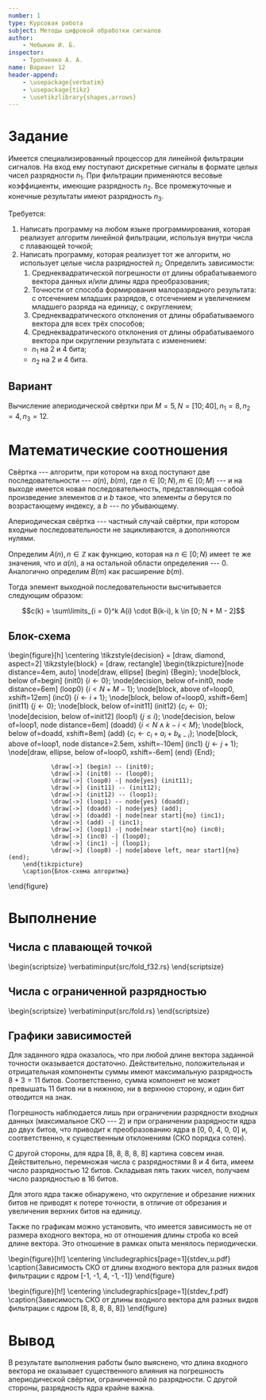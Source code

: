 ```yaml
---
number: 1
type: Курсовая работа
subject: Методы цифровой обработки сигналов
author:
	- Чебыкин И. Б.
inspector:
	- Тропченко А. А.
name: Вариант 12
header-append:
	- \usepackage{verbatim}
	- \usepackage{tikz}
	- \usetikzlibrary{shapes,arrows}
---
```


# Задание

Имеется специализированный процессор для линейной фильтрации сигналов. На вход
ему поступают дискретные сигналы в формате целых чисел разрядности $n_1$. При
фильтрации применяются весовые коэффициенты, имеющие разрядность $n_2$. Все
промежуточные и конечные результаты имеют разрядность $n_3$.

Требуется:

1. Написать программу на любом языке программирования, которая
   реализует алгоритм линейной фильтрации, используя внутри числа
   с плавающей точкой;
2. Написать программу, которая реализует тот же алгоритм, но
   использует целые числа разрядностей $n_i$;
   Определить зависимости:
    1. Среднеквадратической погрешности от длины
      обрабатываемого вектора данных и/или длины ядра
      преобразования;
    2. Точности от способа формирования малоразрядного
      результата: с отсечением младших разрядов, с
      отсечением и увеличением младшего разряда на
      единицу, с округлением;
    3. Среднеквадратического отклонения от длины
      обрабатываемого вектора для всех трёх способов;
    4. Среднеквадратического отклонения от длины
      обрабатываемого вектора при округлении
      результата с изменением:
      - $n_1$ на 2 и 4 бита;
      - $n_2$ на 2 и 4 бита.

## Вариант

Вычисление апериодической свёртки при $M = 5, N = [10; 40], n_1 = 8, n_2
= 4, n_3 = 12$.

# Математические соотношения

Свёртка --- алгоритм, при котором на вход поступают две последовательности ---
$a(n)$, $b(m)$, где $n \in [0; N), m \in [0; M)$ --- и на выходе имеется новая
последовательность, представляющая собой произведение элементов $a$ и $b$
такое, что элементы $a$ берутся по возрастающему индексу, а $b$ --- по
убывающему.

Апериодическая свёртка --- частный случай свёртки, при котором входные
последовательности не зацикливаются, а дополняются нулями.

Определим $A(n), n \in \mathbb{Z}$ как функцию, которая на $n \in [0; N)$ имеет
те же значения, что и $a(n)$, а на остальной области определения --- $0$.
Аналогично определим $B(m)$ как расширение $b(m)$.

Тогда элемент выходной последовательности высчитывается следующим образом:

$$c(k) = \sum\limits_{i = 0}^k A(i) \cdot B(k-i), k \in [0; N + M - 2]$$

## Блок-схема

\begin{figure}[h]
        \centering
        \tikzstyle{decision} = [draw, diamond, aspect=2]
        \tikzstyle{block} = [draw, rectangle]
        \begin{tikzpicture}[node distance=4em, auto]
                \node[draw, ellipse] (begin) {Begin};
                \node[block, below of=begin] (init0) {$i \leftarrow 0$};
                \node[decision, below of=init0, node distance=6em] (loop0)
                        {$i < N + M - 1$};
                \node[block, above of=loop0, xshift=12em] (inc0)
                        {$i \leftarrow i + 1$};
                \node[block, below of=loop0, xshift=6em]
                        (init11) {$j \leftarrow 0$};
                \node[block, below of=init11] (init12)
                        {$c_i \leftarrow 0$};
                \node[decision, below of=init12] (loop1)
                        {$j \le i$};
                \node[decision, below of=loop1, node distance=6em] (doadd)
                        {$i < N \land k - i < M$};
                \node[block, below of=doadd, xshift=8em] (add)
                        {$c_i \leftarrow c_i + a_i + b_{k-i}$};
                \node[block, above of=loop1, node distance=2.5em,
                        xshift=-10em] (inc1) {$j \leftarrow j + 1$};
                \node[draw, ellipse, below of=loop0, xshift=-6em]
                        (end) {End};

                \draw[->] (begin) -- (init0);
                \draw[->] (init0) -- (loop0);
                \draw[->] (loop0) -| node{yes} (init11);
                \draw[->] (init11) -- (init12);
                \draw[->] (init12) -- (loop1);
                \draw[->] (loop1) -- node{yes} (doadd);
                \draw[->] (doadd) -| node{yes} (add);
                \draw[->] (doadd) -| node[near start]{no} (inc1);
                \draw[->] (add) -| (inc1);
                \draw[->] (loop1) -| node[near start]{no} (inc0);
                \draw[->] (inc0) -| (loop0);
                \draw[->] (inc1) -| (loop1);
                \draw[->] (loop0) -| node[above left, near start]{no} (end);
        \end{tikzpicture}
        \caption{Блок-схема алгоритма}
\end{figure}

# Выполнение

## Числа с плавающей точкой

\begin{scriptsize}
\verbatiminput{src/fold_f32.rs}
\end{scriptsize}

## Числа с ограниченной разрядностью

\begin{scriptsize}
\verbatiminput{src/fold.rs}
\end{scriptsize}

## Графики зависимостей

Для заданного ядра оказалось, что при любой длине вектора заданной точности
оказывается достаточно. Действительно, положительная и отрицательная компоненты
суммы имеют максимальную разрядность $8 + 3 = 11$ битов. Соответственно, сумма
компонент не может превышать $11$ битов ни в нижнюю, ни в верхнюю сторону, и
один бит отводится на знак.

Погрешность наблюдается лишь при ограничении разрядности входных данных
(максимальное СКО --- 2) и при ограничении разрядности ядра до двух битов, что
приводит к преобразованию ядра в [0, 0, 4, 0, 0] и, соответственно, к
существенным отклонениям (СКО порядка сотен).

С другой стороны, для ядра [8, 8, 8, 8, 8] картина совсем иная. Действительно,
перемножая числа с разрядностями 8 и 4 бита, имеем число разрядностью 12 битов.
Складывая пять таких чисел, получаем число разрядностью в 16 битов.

Для этого ядра также обнаружено, что округление и обрезание нижних битов не
приводят к потере точности, в отличие от обрезания и увеличения верхних битов
на единицу.

Также по графикам можно установить, что имеется зависимость не от размера
входного вектора, но от отношения длины строба ко всей длине вектора. Это
отношение в рамках опыта менялось периодически.

\begin{figure}[h!]
        \centering
        \includegraphics[page=1]{stdev_u.pdf}
        \caption{Зависимость СКО от длины входного вектора для разных видов
        фильтрации с ядром [-1, -1, 4, -1, -1]}
\end{figure}

\begin{figure}[h!]
        \centering
        \includegraphics[page=1]{stdev_f.pdf}
        \caption{Зависимость СКО от длины входного вектора для разных видов
        фильтрации с ядром [8, 8, 8, 8, 8]}
\end{figure}

# Вывод

В результате выполнения работы было выяснено, что длина входного вектора не
оказывает существенного влияния на погрешность апериодической свёртки,
ограниченной по разрядности. С другой стороны, разрядность ядра крайне важна.

